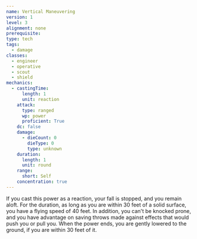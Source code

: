 ```yaml
---
name: Vertical Maneuvering
version: 1
level: 3
alignment: none
prerequisite: 
type: tech
tags:
  - damage
classes:
  - engineer
  - operative
  - scout
  - shield
mechanics:
  - castingTime:
      length: 1
      unit: reaction
    attack:
      type: ranged
      wp: power
      proficient: True
    dc: false
    damage:
      - dieCount: 0
        dieType: 0
        type: unknown
    duration:
      length: 1
      unit: round
    range:
      short: Self
    concentration: true
---
```

If you cast this power as a reaction, your fall is stopped, and you remain aloft. For the duration, as long as you are within 30 feet of a solid surface, you have a flying speed of 40 feet. In addition, you can't be knocked prone, and you have advantage on saving throws made against effects that would push you or pull you. When the power ends, you are gently lowered to the ground, if you are within 30 feet of it.
    